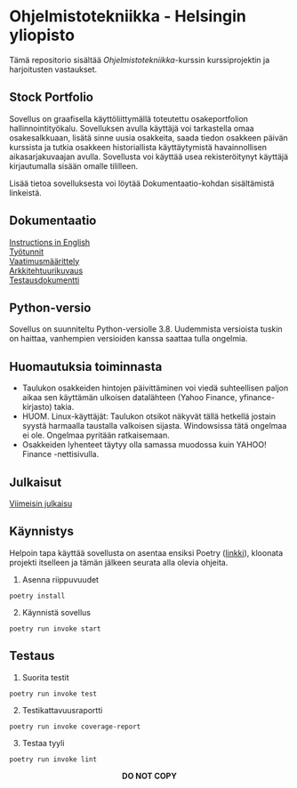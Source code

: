 # Ohjelmistotekniikka - Helsingin yliopisto

Tämä repositorio sisältää <I>Ohjelmistotekniikka</I>-kurssin kurssiprojektin ja harjoitusten vastaukset.

## Stock Portfolio
Sovellus on graafisella käyttöliittymällä toteutettu osakeportfolion hallinnointityökalu. Sovelluksen avulla käyttäjä voi tarkastella omaa osakesalkkuaan, lisätä sinne uusia osakkeita, saada tiedon osakkeen päivän kurssista ja tutkia osakkeen historiallista käyttäytymistä havainnollisen aikasarjakuvaajan avulla. Sovellusta voi käyttää usea rekisteröitynyt käyttäjä kirjautumalla sisään omalle tililleen.

Lisää tietoa sovelluksesta voi löytää Dokumentaatio-kohdan sisältämistä linkeistä.

## Dokumentaatio
[Instructions in English](./documentation/instructions.md)<br>
[Työtunnit](./documentation/tuntikirjanpito.md)<br>
[Vaatimusmäärittely](./documentation/vaatimusmaarittely.md)<br>
[Arkkitehtuurikuvaus](./documentation/arkkitehtuuri.md)<br>
[Testausdokumentti](./documentation/testausdokumentti.md)<br>

## Python-versio
Sovellus on suunniteltu Python-versiolle 3.8. Uudemmista versioista tuskin on haittaa, vanhempien versioiden kanssa saattaa tulla ongelmia.

## Huomautuksia toiminnasta
- Taulukon osakkeiden hintojen päivittäminen voi viedä suhteellisen paljon aikaa sen käyttämän ulkoisen datalähteen (Yahoo Finance, yfinance-kirjasto) takia.
- HUOM. Linux-käyttäjät: Taulukon otsikot näkyvät tällä hetkellä jostain syystä harmaalla taustalla valkoisen sijasta. Windowsissa tätä ongelmaa ei ole. Ongelmaa pyritään ratkaisemaan.
- Osakkeiden lyhenteet täytyy olla samassa muodossa kuin YAHOO! Finance -nettisivulla.

## Julkaisut
[Viimeisin julkaisu](https://github.com/shiftleino/stockPortfolio/releases/tag/viikko5)<br>

## Käynnistys
Helpoin tapa käyttää sovellusta on asentaa ensiksi Poetry ([linkki](https://python-poetry.org/docs/#installation)), kloonata projekti itselleen ja tämän jälkeen seurata alla olevia ohjeita.<br>

1. Asenna riippuvuudet
```console 
poetry install
```

2. Käynnistä sovellus
```console
poetry run invoke start
```

## Testaus
1. Suorita testit
```console
poetry run invoke test
```

2. Testikattavuusraportti
```console
poetry run invoke coverage-report
```

3. Testaa tyyli
```console
poetry run invoke lint
```

<p align="center"><b>DO NOT COPY</b></p>
